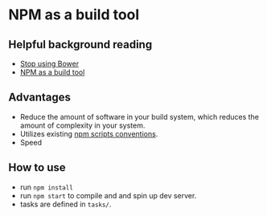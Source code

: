 # NPM as a build tool

## Helpful background reading

- [Stop using Bower](http://gofore.com/ohjelmistokehitys/stop-using-bower/)
- [NPM as a build tool](http://blog.keithcirkel.co.uk/how-to-use-npm-as-a-build-tool/)

## Advantages

- Reduce the amount of software in your build system, which reduces the amount of complexity in your system.
- Utilizes existing [npm scripts conventions](https://docs.npmjs.com/misc/scripts).
- Speed

## How to use

- run `npm install`
- run `npm start` to compile and and spin up dev server.
- tasks are defined in `tasks/`.
